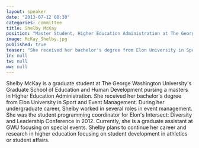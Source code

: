 ```yaml
---
layout: speaker
date: "2013-07-12 08:30"
categories: committee
title: Shelby McKay
position: "Master Student, Higher Education Administration at The George Washington University"
image: McKay_Shelby.jpg
published: true
teaser: "She received her bachelor's degree from Elon University in Sport and Event Management. During her undergraduate career, Shelby worked in several roles in event management."
in: null
tw: null
ww: null
---
```


Shelby McKay is a graduate student at The George Washington University's Graduate School of Education and Human Development pursing a masters in Higher Education Administration. She received her bachelor's degree from Elon University in Sport and Event Management. During her undergraduate career, Shelby worked in several roles in event management. She was the student programming coordinator for Elon's Intersect: Diversity and Leadership Conference in 2012. Currently, she is a graduate assistant at GWU focusing on special events. Shelby plans to continue her career and research in higher education focusing on student development in athletics or student affairs.